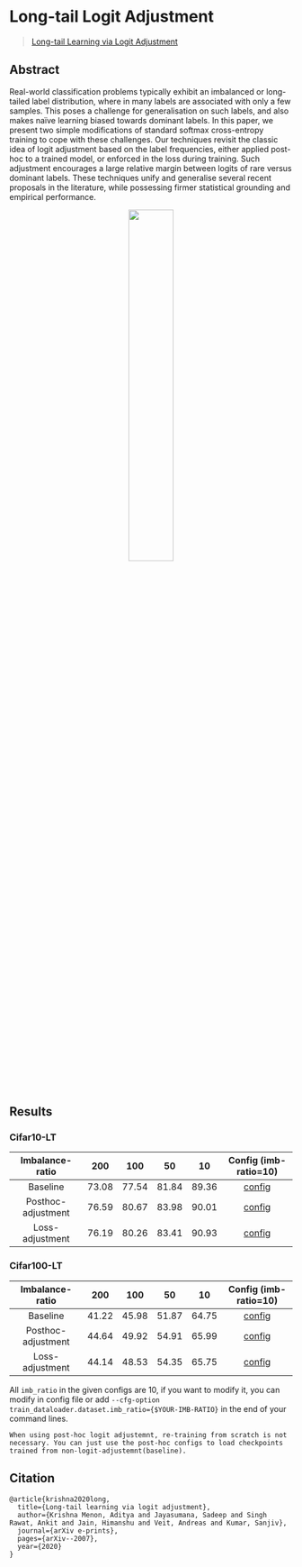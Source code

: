 # Long-tail Logit Adjustment

> [Long-tail Learning via Logit Adjustment](https://arxiv.org/abs/2007.07314)

<!-- [ALGORITHM] -->

## Abstract

Real-world classification problems typically exhibit an imbalanced or long-tailed label distribution, where in many labels are associated with only a few samples. This poses a challenge for generalisation on such labels, and also makes naïve learning biased towards dominant labels. In this paper, we present two simple modifications of standard softmax cross-entropy training to cope with these challenges. Our techniques revisit the classic idea of logit adjustment based on the label frequencies, either applied post-hoc to a trained model, or enforced in the loss during training. Such adjustment encourages a large relative margin between logits of rare versus dominant labels. These techniques unify and generalise several recent proposals in the literature, while possessing firmer statistical grounding and empirical performance.

<div align=center>
<img src="https://user-images.githubusercontent.com/18586273/210783601-bc99b0a8-9568-44bd-a550-3f80f3f60e3f.png" width="40%"/>
</div>

## Results

### Cifar10-LT

|  Imbalance-ratio   |  200  |  100  |  50   |  10   |                              Config (imb-ratio=10)                               |
| :----------------: | :---: | :---: | :---: | :---: | :------------------------------------------------------------------------------: |
|      Baseline      | 73.08 | 77.54 | 81.84 | 89.36 |     [config](./configs/logit_adjustment/resnet34_8xb16_cifar10-lt-rho10.py)      |
| Posthoc-adjustment | 76.59 | 80.67 | 83.98 | 90.01 | [config](./configs/logit_adjustment/resnet34-loss-adj_8xb16_cifar10-lt-rho10.py) |
|  Loss-adjustment   | 76.19 | 80.26 | 83.41 | 90.93 | [config](./configs/logit_adjustment/resnet34-loss-adj_8xb16_cifar10-lt-rho10.py) |

### Cifar100-LT

|  Imbalance-ratio   |  200  |  100  |  50   |  10   |                               Config (imb-ratio=10)                               |
| :----------------: | :---: | :---: | :---: | :---: | :-------------------------------------------------------------------------------: |
|      Baseline      | 41.22 | 45.98 | 51.87 | 64.75 |     [config](./configs/logit_adjustment/resnet34_8xb16_cifar100-lt-rho10.py)      |
| Posthoc-adjustment | 44.64 | 49.92 | 54.91 | 65.99 | [config](./configs/logit_adjustment/resnet34-loss-adj_8xb16_cifar100-lt-rho10.py) |
|  Loss-adjustment   | 44.14 | 48.53 | 54.35 | 65.75 | [config](./configs/logit_adjustment/resnet34-loss-adj_8xb16_cifar100-lt-rho10.py) |

All `imb_ratio` in the given configs are 10, if you want to modify it, you can modify in config file or add `--cfg-option train_dataloader.dataset.imb_ratio={$YOUR-IMB-RATIO}` in the end of your command lines.

```{note}
When using post-hoc logit adjustemnt, re-training from scratch is not necessary. You can just use the post-hoc configs to load checkpoints trained from non-logit-adjustemnt(baseline).
```

## Citation

```
@article{krishna2020long,
  title={Long-tail learning via logit adjustment},
  author={Krishna Menon, Aditya and Jayasumana, Sadeep and Singh Rawat, Ankit and Jain, Himanshu and Veit, Andreas and Kumar, Sanjiv},
  journal={arXiv e-prints},
  pages={arXiv--2007},
  year={2020}
}
```
